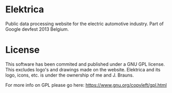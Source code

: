 Elektrica
=========

Public data processing website for the electric automotive industry. Part of Google devfest 2013 Belgium.


License
=========

This software has been commited and published under a GNU GPL license. This excludes logo's and drawings made on the website. 
Elektrica and its logo, icons, etc. is under the ownership of me and J. Brauns.

For more info on GPL please go here: https://www.gnu.org/copyleft/gpl.html

